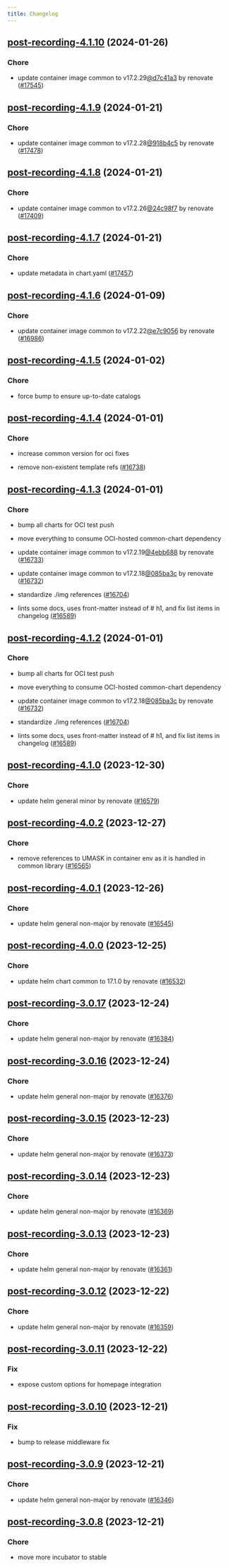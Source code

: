 ```yaml
---
title: Changelog
---
```




## [post-recording-4.1.10](https://github.com/truecharts/charts/compare/post-recording-4.1.9...post-recording-4.1.10) (2024-01-26)

### Chore



- update container image common to v17.2.29[@d7c41a3](https://github.com/d7c41a3) by renovate ([#17545](https://github.com/truecharts/charts/issues/17545))


## [post-recording-4.1.9](https://github.com/truecharts/charts/compare/post-recording-4.1.8...post-recording-4.1.9) (2024-01-21)

### Chore



- update container image common to v17.2.28[@918b4c5](https://github.com/918b4c5) by renovate ([#17478](https://github.com/truecharts/charts/issues/17478))


## [post-recording-4.1.8](https://github.com/truecharts/charts/compare/post-recording-4.1.7...post-recording-4.1.8) (2024-01-21)

### Chore



- update container image common to v17.2.26[@24c98f7](https://github.com/24c98f7) by renovate ([#17409](https://github.com/truecharts/charts/issues/17409))


## [post-recording-4.1.7](https://github.com/truecharts/charts/compare/post-recording-4.1.6...post-recording-4.1.7) (2024-01-21)

### Chore



- update metadata in chart.yaml ([#17457](https://github.com/truecharts/charts/issues/17457))




## [post-recording-4.1.6](https://github.com/truecharts/charts/compare/post-recording-4.1.5...post-recording-4.1.6) (2024-01-09)

### Chore



- update container image common to v17.2.22[@e7c9056](https://github.com/e7c9056) by renovate ([#16986](https://github.com/truecharts/charts/issues/16986))


## [post-recording-4.1.5](https://github.com/truecharts/charts/compare/post-recording-4.1.4...post-recording-4.1.5) (2024-01-02)

### Chore



- force bump to ensure up-to-date catalogs


## [post-recording-4.1.4](https://github.com/truecharts/charts/compare/post-recording-4.1.3...post-recording-4.1.4) (2024-01-01)

### Chore



- increase common version for oci fixes

- remove non-existent template refs ([#16738](https://github.com/truecharts/charts/issues/16738))


## [post-recording-4.1.3](https://github.com/truecharts/charts/compare/post-recording-4.1.0...post-recording-4.1.3) (2024-01-01)

### Chore



- bump all charts for OCI test push

- move everything to consume OCI-hosted common-chart dependency

- update container image common to v17.2.19[@4ebb688](https://github.com/4ebb688) by renovate ([#16733](https://github.com/truecharts/charts/issues/16733))

- update container image common to v17.2.18[@085ba3c](https://github.com/085ba3c) by renovate ([#16732](https://github.com/truecharts/charts/issues/16732))

- standardize ./img references ([#16704](https://github.com/truecharts/charts/issues/16704))

- lints some docs, uses front-matter instead of # h1, and fix list items in changelog ([#16589](https://github.com/truecharts/charts/issues/16589))


## [post-recording-4.1.2](https://github.com/truecharts/charts/compare/post-recording-4.1.0...post-recording-4.1.2) (2024-01-01)

### Chore



- bump all charts for OCI test push

- move everything to consume OCI-hosted common-chart dependency

- update container image common to v17.2.18[@085ba3c](https://github.com/085ba3c) by renovate ([#16732](https://github.com/truecharts/charts/issues/16732))

- standardize ./img references ([#16704](https://github.com/truecharts/charts/issues/16704))

- lints some docs, uses front-matter instead of # h1, and fix list items in changelog ([#16589](https://github.com/truecharts/charts/issues/16589))
## [post-recording-4.1.0](https://github.com/truecharts/charts/compare/post-recording-4.0.2...post-recording-4.1.0) (2023-12-30)

### Chore

- update helm general minor by renovate ([#16579](https://github.com/truecharts/charts/issues/16579))

## [post-recording-4.0.2](https://github.com/truecharts/charts/compare/post-recording-4.0.1...post-recording-4.0.2) (2023-12-27)

### Chore

- remove references to UMASK in container env as it is handled in common library ([#16565](https://github.com/truecharts/charts/issues/16565))

## [post-recording-4.0.1](https://github.com/truecharts/charts/compare/post-recording-4.0.0...post-recording-4.0.1) (2023-12-26)

### Chore

- update helm general non-major by renovate ([#16545](https://github.com/truecharts/charts/issues/16545))

## [post-recording-4.0.0](https://github.com/truecharts/charts/compare/post-recording-3.0.17...post-recording-4.0.0) (2023-12-25)

### Chore

- update helm chart common to 17.1.0 by renovate ([#16532](https://github.com/truecharts/charts/issues/16532))

## [post-recording-3.0.17](https://github.com/truecharts/charts/compare/post-recording-3.0.16...post-recording-3.0.17) (2023-12-24)

### Chore

- update helm general non-major by renovate ([#16384](https://github.com/truecharts/charts/issues/16384))

## [post-recording-3.0.16](https://github.com/truecharts/charts/compare/post-recording-3.0.15...post-recording-3.0.16) (2023-12-24)

### Chore

- update helm general non-major by renovate ([#16376](https://github.com/truecharts/charts/issues/16376))

## [post-recording-3.0.15](https://github.com/truecharts/charts/compare/post-recording-3.0.14...post-recording-3.0.15) (2023-12-23)

### Chore

- update helm general non-major by renovate ([#16373](https://github.com/truecharts/charts/issues/16373))

## [post-recording-3.0.14](https://github.com/truecharts/charts/compare/post-recording-3.0.13...post-recording-3.0.14) (2023-12-23)

### Chore

- update helm general non-major by renovate ([#16369](https://github.com/truecharts/charts/issues/16369))

## [post-recording-3.0.13](https://github.com/truecharts/charts/compare/post-recording-3.0.12...post-recording-3.0.13) (2023-12-23)

### Chore

- update helm general non-major by renovate ([#16361](https://github.com/truecharts/charts/issues/16361))

## [post-recording-3.0.12](https://github.com/truecharts/charts/compare/post-recording-3.0.11...post-recording-3.0.12) (2023-12-22)

### Chore

- update helm general non-major by renovate ([#16359](https://github.com/truecharts/charts/issues/16359))

## [post-recording-3.0.11](https://github.com/truecharts/charts/compare/post-recording-3.0.10...post-recording-3.0.11) (2023-12-22)

### Fix

- expose custom options for homepage integration

## [post-recording-3.0.10](https://github.com/truecharts/charts/compare/post-recording-3.0.9...post-recording-3.0.10) (2023-12-21)

### Fix

- bump to release middleware fix

## [post-recording-3.0.9](https://github.com/truecharts/charts/compare/post-recording-3.0.8...post-recording-3.0.9) (2023-12-21)

### Chore

- update helm general non-major by renovate ([#16346](https://github.com/truecharts/charts/issues/16346))

## [post-recording-3.0.8](https://github.com/truecharts/charts/compare/post-recording-3.0.7...post-recording-3.0.8) (2023-12-21)

### Chore

- move more incubator to stable
